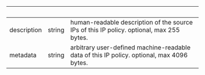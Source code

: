 <!-- Code generated for API Clients. DO NOT EDIT. -->

| &nbsp; | &nbsp; | &nbsp; |
|---|---|---|
| description | string | human-readable description of the source IPs of this IP policy. optional, max 255 bytes. |
| metadata | string | arbitrary user-defined machine-readable data of this IP policy. optional, max 4096 bytes. |